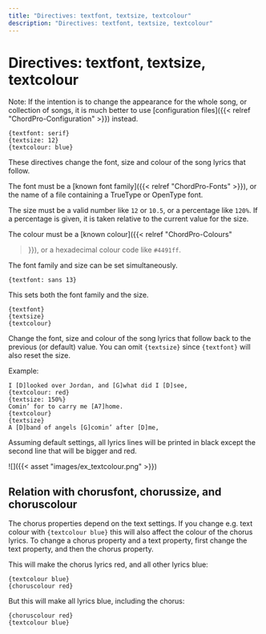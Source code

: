 ```yaml
---
title: "Directives: textfont, textsize, textcolour"
description: "Directives: textfont, textsize, textcolour"
---
```


# Directives: textfont, textsize, textcolour

Note: If the intention is to change the appearance for the whole song,
or collection of songs, it is much better to use [configuration
files]({{< relref "ChordPro-Configuration" >}}) instead.

    {textfont: serif}
    {textsize: 12}
    {textcolour: blue}

These directives change the font, size and colour of the song lyrics
that follow.

The font must be a [known font family]({{< relref "ChordPro-Fonts" >}}),
or the name of a file containing a TrueType or OpenType font.

The size must be a valid number like `12` or `10.5`, or a percentage
like `120%`. If a percentage is given, it is taken relative to the
current value for the size.

The colour must be a [known colour]({{< relref "ChordPro-Colours"
>}}), or a hexadecimal colour code like `#4491ff`.

The font family and size can be set simultaneously.

    {textfont: sans 13}
	
This sets both the font family and the size.

    {textfont}
	{textsize}
    {textcolour}

Change the font, size and colour of the song lyrics that follow back
to the previous (or default) value. You can omit `{textsize}` since
`{textfont}` will also reset the size.

Example:

    I [D]looked over Jordan, and [G]what did I [D]see,
    {textcolour: red}
    {textsize: 150%}
    Comin’ for to carry me [A7]home.
    {textcolour}
    {textsize}
    A [D]band of angels [G]comin’ after [D]me,

Assuming default settings, all lyrics lines will be printed in black
except the second line that will be bigger and red.

![]({{< asset "images/ex_textcolour.png" >}})

## Relation with chorusfont, chorussize, and choruscolour

The chorus properties depend on the text settings. If you change e.g.
text colour with `{textcolour blue}` this will also affect the colour of the
chorus lyrics. To change a chorus property and a text property, first
change the text property, and then the chorus property.

This will make the chorus lyrics red, and all other lyrics blue:

    {textcolour blue}
    {choruscolour red}

But this will make all lyrics blue, including the chorus:

    {choruscolour red}
    {textcolour blue}
